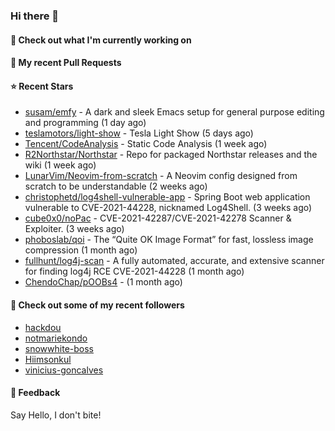 ### Hi there 👋

#### 👷 Check out what I'm currently working on

#### 🔨 My recent Pull Requests


#### ⭐ Recent Stars

- [susam/emfy](https://github.com/susam/emfy) - A dark and sleek Emacs setup for general purpose editing and programming (1 day ago)
- [teslamotors/light-show](https://github.com/teslamotors/light-show) - Tesla Light Show (5 days ago)
- [Tencent/CodeAnalysis](https://github.com/Tencent/CodeAnalysis) - Static Code Analysis (1 week ago)
- [R2Northstar/Northstar](https://github.com/R2Northstar/Northstar) - Repo for packaged Northstar releases and the wiki (1 week ago)
- [LunarVim/Neovim-from-scratch](https://github.com/LunarVim/Neovim-from-scratch) - A Neovim config designed from scratch to be understandable (2 weeks ago)
- [christophetd/log4shell-vulnerable-app](https://github.com/christophetd/log4shell-vulnerable-app) - Spring Boot web application vulnerable to CVE-2021-44228, nicknamed Log4Shell. (3 weeks ago)
- [cube0x0/noPac](https://github.com/cube0x0/noPac) - CVE-2021-42287/CVE-2021-42278 Scanner &amp; Exploiter. (3 weeks ago)
- [phoboslab/qoi](https://github.com/phoboslab/qoi) - The “Quite OK Image Format” for fast, lossless image compression (1 month ago)
- [fullhunt/log4j-scan](https://github.com/fullhunt/log4j-scan) - A fully automated, accurate, and extensive scanner for finding log4j RCE CVE-2021-44228  (1 month ago)
- [ChendoChap/pOOBs4](https://github.com/ChendoChap/pOOBs4) -  (1 month ago)

#### 👯 Check out some of my recent followers

- [hackdou](https://github.com/hackdou)
- [notmariekondo](https://github.com/notmariekondo)
- [snowwhite-boss](https://github.com/snowwhite-boss)
- [Hiimsonkul](https://github.com/Hiimsonkul)
- [vinicius-goncalves](https://github.com/vinicius-goncalves)

#### 💬 Feedback

Say Hello, I don't bite!